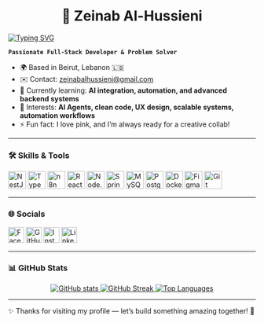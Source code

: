 <div align="center">
  
# 🚀 Zeinab Al-Hussieni
</div>

<a href="https://git.io/typing-svg"><img src="https://readme-typing-svg.demolab.com?font=Fira+Code&duration=2000&pause=1000&color=ec4899&random=false&width=435&lines=%F0%9F%91%8B+Full+Stack+Developer;⚡+AI+%26+Automation+Enthusiast;💡+Always+Building+%26+Learning!" alt="Typing SVG" /></a>

**`Passionate Full-Stack Developer & Problem Solver`**

* 🌍 Based in Beirut, Lebanon 🇱🇧  
* ✉️ Contact: [zeinabalhussieni@gmail.com](mailto:zeinabalhussieni@gmail.com)  
* 🧠 Currently learning: **AI integration, automation, and advanced backend systems**  
* 🤔 Interests: **AI Agents, clean code, UX design, scalable systems, automation workflows**  
* ⚡ Fun fact: I love pink, and I’m always ready for a creative collab!  

---

### 🛠 Skills & Tools  

<p align="left">
<a href="https://nestjs.com/" target="_blank" rel="noreferrer"><img src="https://raw.githubusercontent.com/danielcranney/readme-generator/main/public/icons/skills/nestjs-colored.svg" width="36" height="36" alt="NestJS" title="NestJS"/></a>
<a href="https://www.typescriptlang.org/" target="_blank" rel="noreferrer"><img src="https://raw.githubusercontent.com/danielcranney/readme-generator/main/public/icons/skills/typescript-colored.svg" width="36" height="36" alt="TypeScript" title="TypeScript"/></a>
<a href="https://n8n.io/" target="_blank" rel="noreferrer"><img src="https://avatars.githubusercontent.com/u/45487711?s=200&v=4" width="36" height="36" alt="n8n" title="n8n"/></a>
<a href="https://reactjs.org/" target="_blank" rel="noreferrer"><img src="https://raw.githubusercontent.com/danielcranney/readme-generator/main/public/icons/skills/react-colored.svg" width="36" height="36" alt="React" title="React"/></a>
<a href="https://nodejs.org/" target="_blank" rel="noreferrer"><img src="https://raw.githubusercontent.com/danielcranney/readme-generator/main/public/icons/skills/nodejs-colored.svg" width="36" height="36" alt="Node.js" title="Node.js"/></a>
<a href="https://spring.io/projects/spring-boot" target="_blank" rel="noreferrer"><img src="https://raw.githubusercontent.com/danielcranney/readme-generator/main/public/icons/skills/springboot-colored.svg" width="36" height="36" alt="Spring Boot" title="Spring Boot"/></a>
<a href="https://www.mysql.com/" target="_blank" rel="noreferrer"><img src="https://raw.githubusercontent.com/danielcranney/readme-generator/main/public/icons/skills/mysql-colored.svg" width="36" height="36" alt="MySQL" title="MySQL"/></a>
<a href="https://www.postgresql.org/" target="_blank" rel="noreferrer"><img src="https://raw.githubusercontent.com/danielcranney/readme-generator/main/public/icons/skills/postgresql-colored.svg" width="36" height="36" alt="PostgreSQL" title="PostgreSQL"/></a>
<a href="https://www.docker.com/" target="_blank" rel="noreferrer"><img src="https://raw.githubusercontent.com/danielcranney/readme-generator/main/public/icons/skills/docker-colored.svg" width="36" height="36" alt="Docker" title="Docker"/></a>
<a href="https://www.figma.com/" target="_blank" rel="noreferrer"><img src="https://raw.githubusercontent.com/danielcranney/readme-generator/main/public/icons/skills/figma-colored.svg" width="36" height="36" alt="Figma" title="Figma"/></a>
<a href="https://git-scm.com/" target="_blank" rel="noreferrer"><img src="https://raw.githubusercontent.com/danielcranney/readme-generator/main/public/icons/skills/git-colored.svg" width="36" height="36" alt="Git" title="Git"/></a>
<!-- Add more from your stack if you want -->
</p>

---

### 🌐 Socials  

<p align="left"> 
<a href="https://www.facebook.com/share/1F2EpbswFF/?mibextid=wwXIfr" target="_blank"><img src="https://raw.githubusercontent.com/danielcranney/readme-generator/main/public/icons/socials/facebook.svg" width="32" height="32" alt="Facebook" title="Facebook" /></a>
<a href="https://www.github.com/ZeinabHussieni" target="_blank"><img src="https://raw.githubusercontent.com/danielcranney/readme-generator/main/public/icons/socials/github.svg" width="32" height="32" alt="GitHub" title="GitHub" /></a>
<a href="http://www.instagram.com/zeinab_al_hussieni" target="_blank"><img src="https://raw.githubusercontent.com/danielcranney/readme-generator/main/public/icons/socials/instagram.svg" width="32" height="32" alt="Instagram" title="Instagram" /></a>
<a href="https://www.linkedin.com/in/zeinab-al-hussieni" target="_blank"><img src="https://raw.githubusercontent.com/danielcranney/readme-generator/main/public/icons/socials/linkedin.svg" width="32" height="32" alt="LinkedIn" title="LinkedIn" /></a>
</p>

---

### 📊 GitHub Stats  

<div align="center">

<a href="http://www.github.com/ZeinabHussieni">
  <img src="https://github-readme-stats.vercel.app/api?username=ZeinabHussieni&show_icons=true&count_private=true&title_color=ec4899&text_color=ffffff&icon_color=ec4899&bg_color=000000&hide_border=true" alt="GitHub stats" />
</a>

<a href="http://www.github.com/ZeinabHussieni">
  <img src="https://github-readme-streak-stats.herokuapp.com/?user=ZeinabHussieni&stroke=ffffff&background=000000&ring=ec4899&fire=ec4899&currStreakNum=ffffff&currStreakLabel=ec4899&sideNums=ffffff&sideLabels=ffffff&dates=ffffff&hide_border=true" alt="GitHub Streak" />
</a>

<a href="https://github.com/ZeinabHussieni">
  <img src="https://github-readme-stats.vercel.app/api/top-langs/?username=ZeinabHussieni&langs_count=10&title_color=ec4899&text_color=ffffff&icon_color=ec4899&bg_color=000000&hide_border=true&locale=en&custom_title=Top%20Languages" alt="Top Languages" />
</a>

</div>

---

✨ Thanks for visiting my profile — let’s build something amazing together! 🚀
